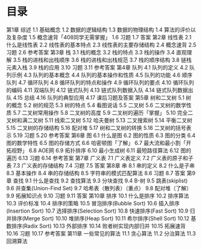 # 目录
第1章 综述
  1.1 基础概念
  1.2 数据的逻辑结构
  1.3 数据的物理结构
  1.4 算法的评价以及复杂度
  1.5 概念速背「408同学无需掌握」
  1.6 习题
  1.7 答案
第2章 线性表
  2.1 什么是线性表
  2.2 线性表的基本特点
  2.3 线性表的主要存储结构
  2.4 概念速背
  2.5 习题
  2.6 参考答案
第3章 栈
  3.1 栈的概念
  3.2 栈的特点
  3.3 栈的操作
  3.4 直观理解
  3.5 栈的进栈和出栈顺序
  3.6 栈的进栈和出栈规范
  3.7 栈的顺序结构
  3.8 链栈元素入栈
  3.9 栈的应用
  3.10 习题
  3.11 参考答案
第4章 队列
  4.1 队列的定义
  4.2 队列示例
  4.3 队列的基本概念
  4.4 队列的基本操作和性质
  4.5 队列的功能
  4.6 顺序队列
  4.7 循环队列
  4.8 循环队列的特点和操作
  4.9 循环队列的要点
  4.10 循环队列的编码
  4.11 双端队列
  4.12 链式队列
  4.13 链式队列数据入队
  4.14 链式队列数据出队
  4.15 总结
  4.16 队列的典型应用
  4.17 课后习题及答案
第5章 树和二叉树
  5.1 树的概念
  5.2 树的规范
  5.3 树的特点
  5.4 看图说话
  5.5 二叉树
  5.6 二叉树的数学性质
  5.7 二叉树常用操作
  5.8 二叉树的高度
  5.9 二叉树的遍历「掌握」
  5.10 完全二叉树和满二叉树
  5.11 线索二叉树
  5.12 哈夫曼树
  5.13 二叉搜索树
  5.14 平衡二叉树
  5.15 二叉树的存储结构
  5.16 配对堆
  5.17 树和二叉树的转换
  5.18 二叉树的括号表示
  5.19 习题
  5.20 参考答案
第6章 图
  6.1 什么是图
  6.2 图的性质
  6.3 图的分类
  6.4 图的数学特性
  6.5 图的存储方式
  6.6 哈密顿图「了解」
  6.7 最大流和最小割「开拓视野」
  6.8 AOE网
  6.9 拓扑排序
  6.10 最小生成树
  6.11 最短路径算法
  6.12 图的遍历
  6.13 习题
  6.14 参考答案
第7章 广义表
  7.1 广义表定义
  7.2 广义表的原子和子表
  7.3 广义表的存储结构
  7.4 习题
  7.5 答案
第8章 串
  8.1 串的定义
  8.2 什么是子串
  8.3 基本操作
  8.4 串的存储结构
  8.5 字符串的模式匹配算法
  8.6 习题
  8.7 答案
第9章 查找
  9.1 什么是查找
  9.2 查找算法
  9.3 分块查找
  9.4 B-树
  9.5 跳表(skiplist)
  9.6 并查集(Union-Find Set)
  9.7 哈希表（散列表）（重点）
  9.8 配对堆（了解）
  9.9 拓展知识点
  9.10 习题
  9.11 答案
第10章 排序
  10.1 什么是排序
  10.2 排序算法
  10.3 评价标准
  10.4 排序的策略
  10.5 冒泡排序(Bubble Sort)
  10.6 插入排序(Insertion Sort)
  10.7 选择排序(Selection Sort)
  10.8 快速排序(Fast Sort)
  10.9 归并排序(Merge Sort)
  10.10 堆排序(Heap Sort)
  10.11 希尔排序(Shell Sort)
  10.12 基数排序(Radix Sort)
  10.13 外部排序
  10.14 败者树实现内部归并
  10.15 拓展速背
  10.16 习题
  10.17 参考答案
第11章 一些常见的算法
  11.1 贪心算法
  11.2 分治算法
  11.3 回溯算法
